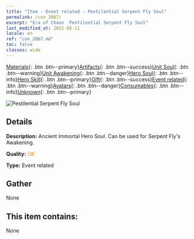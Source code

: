 ```yaml
---
title: "Item - Event related - Pestilential Serpent Fly Soul"
permalink: /con_2067/
excerpt: "Era of Chaos  Pestilential Serpent Fly Soul"
last_modified_at: 2021-05-11
locale: en
ref: "con_2067.md"
toc: false
classes: wide
---
```

 [Materials](/Items/){: .btn .btn--primary}[Artifacts](/Items/Artifacts/){: .btn .btn--success}[Unit Soul](/Items/UnitSoul/){: .btn .btn--warning}[Unit Awakening](/Items/UnitAwakening/){: .btn .btn--danger}[Hero Soul](/Items/HeroSoul/){: .btn .btn--info}[Hero Skill](/Items/HeroSkill/){: .btn .btn--primary}[Gift](/Items/Gift/){: .btn .btn--success}[Event related](/Items/Events/){: .btn .btn--warning}[Avatars](/Items/Avatars/){: .btn .btn--danger}[Consumables](/Items/Consumables/){: .btn .btn--info}[Unknown](/Items/Unknown/){: .btn .btn--primary}

 ![Pestilential Serpent Fly Soul](/images/t/juexing_803.png)

## Details
 **Description:** Ancient Immortal Hero Soul. Can be used for Serpent Fly's Awakening.

 **Quality:** <span style="color: #FF8C00">OK</span>

 **Type:** Event related

## Gather

  None

## This item contains:

  None

